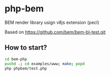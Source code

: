 php-bem
=======

BEM render library usign v8js extension (pecl)

Based on https://github.com/bem/bem-bl-test.git



How to start?
-------------

```bash
cd bem-php
pushd .; cd examples/www; make; popd
php phpbem/test.php
```

